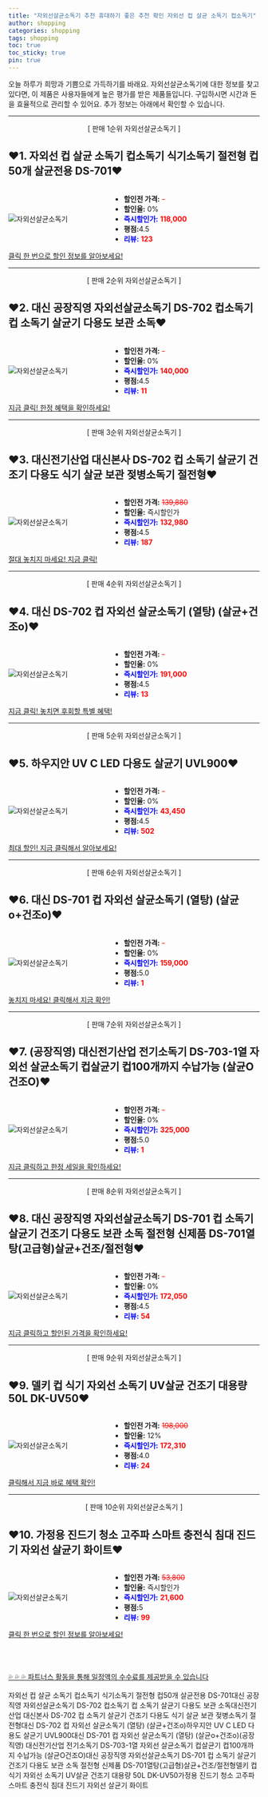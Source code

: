 ```yaml
---
title: "자외선살균소독기 추천 휴대하기 좋은 추천 확인 자외선 컵 살균 소독기 컵소독기"
author: shopping
categories: shopping
tags: shopping
toc: true
toc_sticky: true
pin: true
---
```

오늘 하루가 희망과 기쁨으로 가득하기를 바래요. 자외선살균소독기에 대한 정보를 찾고 있다면, 이 제품은 사용자들에게 높은 평가를 받은 제품들입니다. 구입하시면 시간과 돈을 효율적으로 관리할 수 있어요. 추가 정보는 아래에서 확인할 수 있습니다.

---
<p class="toplist" style="margin: 0 auto; display: block; width: fit-content;">[ 판매 1순위 자외선살균소독기 ]</p>

<h2><strong>❤️1. 자외선 컵 살균 소독기 컵소독기 식기소독기 절전형 컵50개 살균전용 DS-701❤️</strong></h2>

<div style="display: flex; align-items: center;">
    <div style="flex: 0.4;">
        <img src="https://thumbnail8.coupangcdn.com/thumbnails/remote/230x230ex/image/vendor_inventory/6ad1/4a2a1e030d1451ebdb7124fc89ae184e44a79cd9e9821b4658da35f26cec.png" alt="자외선살균소독기" style="max-width: 100%;">
    </div>
    <div style="flex: 0.6; margin-left: 10px;">
        <ul>
            <li><strong>할인전 가격:</strong> <del style="color: red;">-</del></li>
            <li><strong>할인율:</strong> 0%</li>
            <li><span style='color:blue'><strong>즉시할인가:</strong></span> <span style='color:red'><strong>118,000</strong></span></li>
            <li><strong>평점:</strong>4.5</li>
            <li><span style='color:blue'><strong>리뷰:</strong></span> <span style='color:red'><strong>123</strong></span></li>
        </ul>
    </div>
</div>
<div class="center">
    <a href="https://William4Davisa.github.io?lptag=AF9450613&subid=githubio&pageKey=7646220471&traceid=V0-153&itemId=20331378055&vendorItemId=86494105899" class="myButton">
        클릭 한 번으로 할인 정보를 알아보세요!
    </a>
</div>


---
<p class="toplist" style="margin: 0 auto; display: block; width: fit-content;">[ 판매 2순위 자외선살균소독기 ]</p>

<h2><strong>❤️2. 대신 공장직영 자외선살균소독기 DS-702 컵소독기 컵 소독기 살균기 다용도 보관 소독❤️</strong></h2>

<div style="display: flex; align-items: center;">
    <div style="flex: 0.4;">
        <img src="https://thumbnail6.coupangcdn.com/thumbnails/remote/230x230ex/image/vendor_inventory/f257/b3045f53d35e4098b80d21e32761efe3d27ba13eaf70909d32a026959a9f.png" alt="자외선살균소독기" style="max-width: 100%;">
    </div>
    <div style="flex: 0.6; margin-left: 10px;">
        <ul>
            <li><strong>할인전 가격:</strong> <del style="color: red;">-</del></li>
            <li><strong>할인율:</strong> 0%</li>
            <li><span style='color:blue'><strong>즉시할인가:</strong></span> <span style='color:red'><strong>140,000</strong></span></li>
            <li><strong>평점:</strong>4.5</li>
            <li><span style='color:blue'><strong>리뷰:</strong></span> <span style='color:red'><strong>11</strong></span></li>
        </ul>
    </div>
</div>
<div class="center">
    <a href="https://William4Davisa.github.io?lptag=AF9450613&subid=githubio&pageKey=37067845&traceid=V0-153&itemId=136503730&vendorItemId=86494104441" class="myButton">
        지금 클릭! 한정 혜택을 확인하세요!
    </a>
</div>


---
<p class="toplist" style="margin: 0 auto; display: block; width: fit-content;">[ 판매 3순위 자외선살균소독기 ]</p>

<h2><strong>❤️3. 대신전기산업 대신본사 DS-702 컵 소독기 살균기 건조기 다용도 식기 살균 보관 젖병소독기 절전형❤️</strong></h2>

<div style="display: flex; align-items: center;">
    <div style="flex: 0.4;">
        <img src="https://thumbnail6.coupangcdn.com/thumbnails/remote/230x230ex/image/vendor_inventory/f257/b3045f53d35e4098b80d21e32761efe3d27ba13eaf70909d32a026959a9f.png" alt="자외선살균소독기" style="max-width: 100%;">
    </div>
    <div style="flex: 0.6; margin-left: 10px;">
        <ul>
            <li><strong>할인전 가격:</strong> <del style="color: red;">139,880</del></li>
            <li><strong>할인율:</strong> 즉시할인가</li>
            <li><span style='color:blue'><strong>즉시할인가:</strong></span> <span style='color:red'><strong>132,980</strong></span></li>
            <li><strong>평점:</strong>4.5</li>
            <li><span style='color:blue'><strong>리뷰:</strong></span> <span style='color:red'><strong>187</strong></span></li>
        </ul>
    </div>
</div>
<div class="center">
    <a href="https://William4Davisa.github.io?lptag=AF9450613&subid=githubio&pageKey=7292018689&traceid=V0-153&itemId=18640099762&vendorItemId=85530786260" class="myButton">
        절대 놓치지 마세요! 지금 클릭!
    </a>
</div>


---
<p class="toplist" style="margin: 0 auto; display: block; width: fit-content;">[ 판매 4순위 자외선살균소독기 ]</p>

<h2><strong>❤️4. 대신 DS-702 컵 자외선 살균소독기 (열탕) (살균+건조o)❤️</strong></h2>

<div style="display: flex; align-items: center;">
    <div style="flex: 0.4;">
        <img src="https://thumbnail8.coupangcdn.com/thumbnails/remote/230x230ex/image/vendor_inventory/3071/9bde59292c9ad92512039ae7ee4120a20f5de753f75ab130f96c14482550.png" alt="자외선살균소독기" style="max-width: 100%;">
    </div>
    <div style="flex: 0.6; margin-left: 10px;">
        <ul>
            <li><strong>할인전 가격:</strong> <del style="color: red;">-</del></li>
            <li><strong>할인율:</strong> 0%</li>
            <li><span style='color:blue'><strong>즉시할인가:</strong></span> <span style='color:red'><strong>191,000</strong></span></li>
            <li><strong>평점:</strong>4.5</li>
            <li><span style='color:blue'><strong>리뷰:</strong></span> <span style='color:red'><strong>13</strong></span></li>
        </ul>
    </div>
</div>
<div class="center">
    <a href="https://William4Davisa.github.io?lptag=AF9450613&subid=githubio&pageKey=7447723298&traceid=V0-153&itemId=19381574459&vendorItemId=86494102686" class="myButton">
        지금 클릭! 놓치면 후회할 특별 혜택!
    </a>
</div>


---
<p class="toplist" style="margin: 0 auto; display: block; width: fit-content;">[ 판매 5순위 자외선살균소독기 ]</p>

<h2><strong>❤️5. 하우지안 UV C LED 다용도 살균기 UVL900❤️</strong></h2>

<div style="display: flex; align-items: center;">
    <div style="flex: 0.4;">
        <img src="https://thumbnail8.coupangcdn.com/thumbnails/remote/230x230ex/image/retail/images/113266974208085-7540e7f5-8a5b-48b0-a6da-7b0a6bffb501.jpg" alt="자외선살균소독기" style="max-width: 100%;">
    </div>
    <div style="flex: 0.6; margin-left: 10px;">
        <ul>
            <li><strong>할인전 가격:</strong> <del style="color: red;">-</del></li>
            <li><strong>할인율:</strong> 0%</li>
            <li><span style='color:blue'><strong>즉시할인가:</strong></span> <span style='color:red'><strong>43,450</strong></span></li>
            <li><strong>평점:</strong>4.5</li>
            <li><span style='color:blue'><strong>리뷰:</strong></span> <span style='color:red'><strong>502</strong></span></li>
        </ul>
    </div>
</div>
<div class="center">
    <a href="https://William4Davisa.github.io?lptag=AF9450613&subid=githubio&pageKey=1662689560&traceid=V0-153&itemId=2832941919&vendorItemId=74277636574" class="myButton">
        최대 할인! 지금 클릭해서 알아보세요!
    </a>
</div>


---
<p class="toplist" style="margin: 0 auto; display: block; width: fit-content;">[ 판매 6순위 자외선살균소독기 ]</p>

<h2><strong>❤️6. 대신 DS-701 컵 자외선 살균소독기 (열탕) (살균o+건조o)❤️</strong></h2>

<div style="display: flex; align-items: center;">
    <div style="flex: 0.4;">
        <img src="https://thumbnail9.coupangcdn.com/thumbnails/remote/230x230ex/image/vendor_inventory/c13e/d8e1718a2672645fd4b2bc3865380ed6741d4d2c294f0811f8101594b3d2.png" alt="자외선살균소독기" style="max-width: 100%;">
    </div>
    <div style="flex: 0.6; margin-left: 10px;">
        <ul>
            <li><strong>할인전 가격:</strong> <del style="color: red;">-</del></li>
            <li><strong>할인율:</strong> 0%</li>
            <li><span style='color:blue'><strong>즉시할인가:</strong></span> <span style='color:red'><strong>159,000</strong></span></li>
            <li><strong>평점:</strong>5.0</li>
            <li><span style='color:blue'><strong>리뷰:</strong></span> <span style='color:red'><strong>1</strong></span></li>
        </ul>
    </div>
</div>
<div class="center">
    <a href="https://William4Davisa.github.io?lptag=AF9450613&subid=githubio&pageKey=7822401501&traceid=V0-153&itemId=21250326573&vendorItemId=88310843056" class="myButton">
        놓치지 마세요! 클릭해서 지금 확인!
    </a>
</div>


---
<p class="toplist" style="margin: 0 auto; display: block; width: fit-content;">[ 판매 7순위 자외선살균소독기 ]</p>

<h2><strong>❤️7. (공장직영) 대신전기산업 전기소독기 DS-703-1열 자외선 살균소독기 컵살균기 컵100개까지 수납가능 (살균O건조O)❤️</strong></h2>

<div style="display: flex; align-items: center;">
    <div style="flex: 0.4;">
        <img src="https://thumbnail9.coupangcdn.com/thumbnails/remote/230x230ex/image/vendor_inventory/9c0e/7f17ba2bace1fb590363e8044da8290ab83ae5b8d601197b9a5794ee0a57.jpg" alt="자외선살균소독기" style="max-width: 100%;">
    </div>
    <div style="flex: 0.6; margin-left: 10px;">
        <ul>
            <li><strong>할인전 가격:</strong> <del style="color: red;">-</del></li>
            <li><strong>할인율:</strong> 0%</li>
            <li><span style='color:blue'><strong>즉시할인가:</strong></span> <span style='color:red'><strong>325,000</strong></span></li>
            <li><strong>평점:</strong>5.0</li>
            <li><span style='color:blue'><strong>리뷰:</strong></span> <span style='color:red'><strong>1</strong></span></li>
        </ul>
    </div>
</div>
<div class="center">
    <a href="https://William4Davisa.github.io?lptag=AF9450613&subid=githubio&pageKey=7551039860&traceid=V0-153&itemId=19872073861&vendorItemId=82082199613" class="myButton">
        지금 클릭하고 한정 세일을 확인하세요!
    </a>
</div>


---
<p class="toplist" style="margin: 0 auto; display: block; width: fit-content;">[ 판매 8순위 자외선살균소독기 ]</p>

<h2><strong>❤️8. 대신 공장직영 자외선살균소독기 DS-701 컵 소독기 살균기 건조기 다용도 보관 소독 절전형 신제품 DS-701열탕(고급형)살균+건조/절전형❤️</strong></h2>

<div style="display: flex; align-items: center;">
    <div style="flex: 0.4;">
        <img src="https://thumbnail10.coupangcdn.com/thumbnails/remote/230x230ex/image/vendor_inventory/0c28/de98eebec931ff3444d4a19be124bc17a1ee090bb92fa6a54c64fed0def9.png" alt="자외선살균소독기" style="max-width: 100%;">
    </div>
    <div style="flex: 0.6; margin-left: 10px;">
        <ul>
            <li><strong>할인전 가격:</strong> <del style="color: red;">-</del></li>
            <li><strong>할인율:</strong> 0%</li>
            <li><span style='color:blue'><strong>즉시할인가:</strong></span> <span style='color:red'><strong>172,050</strong></span></li>
            <li><strong>평점:</strong>4.5</li>
            <li><span style='color:blue'><strong>리뷰:</strong></span> <span style='color:red'><strong>54</strong></span></li>
        </ul>
    </div>
</div>
<div class="center">
    <a href="https://William4Davisa.github.io?lptag=AF9450613&subid=githubio&pageKey=7012389428&traceid=V0-153&itemId=17237715716&vendorItemId=4686384880" class="myButton">
        지금 클릭하고 할인된 가격을 확인하세요!
    </a>
</div>


---
<p class="toplist" style="margin: 0 auto; display: block; width: fit-content;">[ 판매 9순위 자외선살균소독기 ]</p>

<h2><strong>❤️9. 델키 컵 식기 자외선 소독기 UV살균 건조기 대용량 50L DK-UV50❤️</strong></h2>

<div style="display: flex; align-items: center;">
    <div style="flex: 0.4;">
        <img src="https://thumbnail7.coupangcdn.com/thumbnails/remote/230x230ex/image/vendor_inventory/87cb/0ea02b7124f54f02ae58c2549638d71e5e828ebdfc87cf2656d321edc95d.jpg" alt="자외선살균소독기" style="max-width: 100%;">
    </div>
    <div style="flex: 0.6; margin-left: 10px;">
        <ul>
            <li><strong>할인전 가격:</strong> <del style="color: red;">198,000</del></li>
            <li><strong>할인율:</strong> 12%</li>
            <li><span style='color:blue'><strong>즉시할인가:</strong></span> <span style='color:red'><strong>172,310</strong></span></li>
            <li><strong>평점:</strong>4.0</li>
            <li><span style='color:blue'><strong>리뷰:</strong></span> <span style='color:red'><strong>24</strong></span></li>
        </ul>
    </div>
</div>
<div class="center">
    <a href="https://William4Davisa.github.io?lptag=AF9450613&subid=githubio&pageKey=7396865982&traceid=V0-153&itemId=19136434180&vendorItemId=86255898164" class="myButton">
        클릭해서 지금 바로 혜택 확인!
    </a>
</div>


---
<p class="toplist" style="margin: 0 auto; display: block; width: fit-content;">[ 판매 10순위 자외선살균소독기 ]</p>

<h2><strong>❤️10. 가정용 진드기 청소 고주파 스마트 충전식 침대 진드기 자외선 살균기 화이트❤️</strong></h2>

<div style="display: flex; align-items: center;">
    <div style="flex: 0.4;">
        <img src="https://thumbnail6.coupangcdn.com/thumbnails/remote/230x230ex/image/vendor_inventory/3c40/6e2087a0e8b44c6da5e4b95cc14ba4a7b793d05325f09f0466667bb1ef25.jpg" alt="자외선살균소독기" style="max-width: 100%;">
    </div>
    <div style="flex: 0.6; margin-left: 10px;">
        <ul>
            <li><strong>할인전 가격:</strong> <del style="color: red;">53,800</del></li>
            <li><strong>할인율:</strong> 즉시할인가</li>
            <li><span style='color:blue'><strong>즉시할인가:</strong></span> <span style='color:red'><strong>21,600</strong></span></li>
            <li><strong>평점:</strong>5</li>
            <li><span style='color:blue'><strong>리뷰:</strong></span> <span style='color:red'><strong>99</strong></span></li>
        </ul>
    </div>
</div>
<div class="center">
    <a href="https://William4Davisa.github.io?lptag=AF9450613&subid=githubio&pageKey=8248782565&traceid=V0-153&itemId=23744562249&vendorItemId=90769130716" class="myButton">
        클릭 한 번으로 할인 정보를 알아보세요!
    </a>
</div>

<br><br><br>[💦 💦 💦 파트너스 활동을 통해 일정액의 수수료를 제공받을 수 있습니다](https://link.coupang.com/a/bcpT2c)<br><br>자외선 컵 살균 소독기 컵소독기 식기소독기 절전형 컵50개 살균전용 DS-701대신 공장직영 자외선살균소독기 DS-702 컵소독기 컵 소독기 살균기 다용도 보관 소독대신전기산업 대신본사 DS-702 컵 소독기 살균기 건조기 다용도 식기 살균 보관 젖병소독기 절전형대신 DS-702 컵 자외선 살균소독기 (열탕) (살균+건조o)하우지안 UV C LED 다용도 살균기 UVL900대신 DS-701 컵 자외선 살균소독기 (열탕) (살균o+건조o)(공장직영) 대신전기산업 전기소독기 DS-703-1열 자외선 살균소독기 컵살균기 컵100개까지 수납가능 (살균O건조O)대신 공장직영 자외선살균소독기 DS-701 컵 소독기 살균기 건조기 다용도 보관 소독 절전형 신제품 DS-701열탕(고급형)살균+건조/절전형델키 컵 식기 자외선 소독기 UV살균 건조기 대용량 50L DK-UV50가정용 진드기 청소 고주파 스마트 충전식 침대 진드기 자외선 살균기 화이트